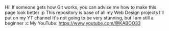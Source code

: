 Hi!
If someone gets how Git works, you can advise me how to make this page look better :p
This repository is base of all my Web Design projects I'll put on my YT channel
It's not going to be very stunning, but I am still a beginner :c
My YouTube: https://www.youtube.com/@KABOO33
